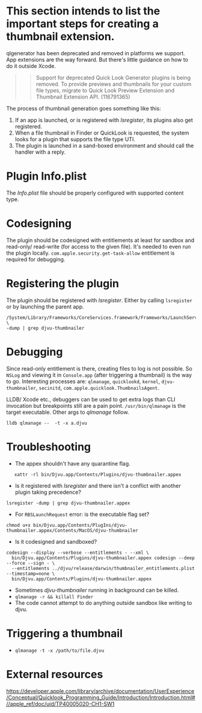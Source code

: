 # This section intends to list the important steps for creating a thumbnail extension.
qlgenerator has been deprecated and removed in platforms we support. App extensions are the way
forward. But there's little guidance on how to do it outside Xcode.

>> Support for deprecated Quick Look Generator plugins is being removed. To provide previews and thumbnails for your custom file types,
>> migrate to Quick Look Preview Extension and Thumbnail Extension API. (116791365)

The process of thumbnail generation goes something like this:
1. If an app is launched, or is registered with *lsregister*, its plugins also get registered.
2. When a file thumbnail in Finder or QuickLook is requested, the system looks for a plugin
that supports the file type UTI.
3. The plugin is launched in a sand-boxed environment and should call the handler with a reply.

# Plugin Info.plist
The *Info.plist* file should be properly configured with supported content type.

# Codesigning
The plugin should be codesigned with entitlements at least for sandbox  and read-only/
read-write (for access to the given file). It's needed to even run the plugin locally.
`com.apple.security.get-task-allow` entitlement is required for debugging.

# Registering the plugin
The plugin should be registered with *lsregister*. Either by calling `lsregister` or by launching
the parent app.
```
/System/Library/Frameworks/CoreServices.framework/Frameworks/LaunchServices.framework/Support/lsregister \
-dump | grep djvu-thumbnailer
``` 
 
# Debugging
Since read-only entitlement is there, creating files to log is not possible. So `NSLog` and
viewing it in `Console.app` (after triggering a thumbnail) is the way to go. Interesting processes
are: `qlmanage`, `quicklookd`, `kernel`, `djvu-thumbnailer`, `secinitd`,
`com.apple.quicklook.ThumbnailsAgent`.

LLDB/ Xcode etc., debuggers can be used to get extra logs than CLI invocation but breakpoints
still are a pain point. `/usr/bin/qlmanage` is the target executable. Other args to *qlmanage*
follow. 
```
lldb qlmanage --  -t -x a.djvu
```

# Troubleshooting
- The appex shouldn't have any quarantine flag.
```
   xattr -rl bin/Djvu.app/Contents/Plugins/djvu-thumbnailer.appex
```
- Is it registered with *lsregister* and there isn't a conflict with another plugin taking
  precedence?
```
lsregister -dump | grep djvu-thumbnailer.appex
```
- For `RBSLaunchRequest` error: is the executable flag set?
```
chmod u+x bin/Djvu.app/Contents/PlugIns/djvu-thumbnailer.appex/Contents/MacOS/djvu-thumbnailer
```
- Is it codesigned and sandboxed?
```
codesign --display --verbose --entitlements - --xml \
  bin/Djvu.app/Contents/Plugins/djvu-thumbnailer.appex codesign --deep --force --sign - \
  --entitlements ../djvu/release/darwin/thumbnailer_entitlements.plist --timestamp=none \
  bin/Djvu.app/Contents/Plugins/djvu-thumbnailer.appex
```
- Sometimes *djvu-thumbnailer* running in background can be killed.
- ```qlmanage -r && killall Finder```
- The code cannot attempt to do anything outside sandbox like writing to djvu.

# Triggering a thumbnail
- ```qlmanage -t -x /path/to/file.djvu```

# External resources
https://developer.apple.com/library/archive/documentation/UserExperience/Conceptual/Quicklook_Programming_Guide/Introduction/Introduction.html#//apple_ref/doc/uid/TP40005020-CH1-SW1
 
